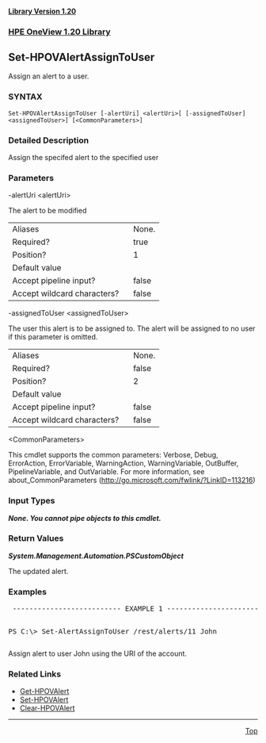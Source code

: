 ﻿<a name="top"></a>
 <h4><a href="#1.20">Library Version 1.20</a></h4>
 <a name="1.20"></a>

### <u>HPE OneView 1.20 Library</u>

## Set-HPOVAlertAssignToUser
<p>
Assign an alert to a user.

### SYNTAX
<p>
<pre><code>Set-HPOVAlertAssignToUser [-alertUri] &lt;alertUri&gt;[ [-assignedToUser] &lt;assignedToUser&gt;] [&lt;CommonParameters&gt;]</code></pre>

### Detailed Description
<p>
Assign the specifed alert to the specified user


### Parameters

-alertUri &lt;alertUri&gt;<p>
The alert to be modified

<table><tbody><tr><td>Aliases</td><td>None.</td></tr><tr><td>Required?</td><td>true</td></tr><tr><td>Position?</td><td>1</td></tr><tr><td>Default value</td><td></td></tr><tr><td>Accept pipeline input?</td><td>false</td></tr><tr><td>Accept wildcard characters?&nbsp;&nbsp;&nbsp; </td><td>false</td></tr></tbody></table>

 -assignedToUser &lt;assignedToUser&gt;<p>
The user this alert is to be assigned to.  The alert will be assigned to no user if this parameter is omitted.

<table><tbody><tr><td>Aliases</td><td>None.</td></tr><tr><td>Required?</td><td>false</td></tr><tr><td>Position?</td><td>2</td></tr><tr><td>Default value</td><td></td></tr><tr><td>Accept pipeline input?</td><td>false</td></tr><tr><td>Accept wildcard characters?&nbsp;&nbsp;&nbsp; </td><td>false</td></tr></tbody></table>

 &lt;CommonParameters&gt;

This cmdlet supports the common parameters: Verbose, Debug, ErrorAction, ErrorVariable, WarningAction, WarningVariable, OutBuffer, PipelineVariable, and OutVariable. For more information, see about_CommonParameters (<a href="http://go.microsoft.com/fwlink/?LinkID=113216">http://go.microsoft.com/fwlink/?LinkID=113216</a>)<p>

### Input Types

_**None. You cannot pipe objects to this cmdlet.**_
 


### Return Values

_**System.Management.Automation.PSCustomObject**_
 
The updated alert.



### Examples

<pre> -------------------------- EXAMPLE 1 --------------------------<p>
PS C:\> Set-AlertAssignToUser /rest/alerts/11 John
</pre>
Assign alert to user John using the URI of the account.



### Related Links

* [Get-HPOVAlert](https://github.com/HewlettPackard/POSH-HPOneView/wiki/Get-HPOVAlert)
* [Set-HPOVAlert](https://github.com/HewlettPackard/POSH-HPOneView/wiki/Set-HPOVAlert)
* [Clear-HPOVAlert](https://github.com/HewlettPackard/POSH-HPOneView/wiki/Clear-HPOVAlert)


***
<div align=right><a href="#Top">Top</a></div>
